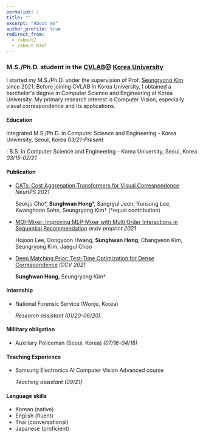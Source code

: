 ```yaml
---
permalink: /
title: ""
excerpt: "About me"
author_profile: true
redirect_from: 
  - /about/
  - /about.html
---
```



### M.S./Ph.D. student in the [CVLAB](https://cvlab.korea.ac.kr/ "cvlab")@ [Korea University](https://info.korea.edu/en_info/index.do "korea")
I started my M.S./Ph.D. under the supervision of Prof. [Seungryong Kim](https://seungryong.github.io/) since 2021. Before joining CVLAB in Korea University, 
I obtained a barchelor's degree in Computer Science and Engineering at Korea University. My primary research interest is Computer Vision, especially visual correspondence and its applications. 

#### Education
Integrated M.S./Ph.D. in Computer Science and Engineering - Korea University, Seoul, Korea    _03/21-Present_ 


:   B.S. in Computer Science and Engineering - Korea University, Seoul, Korea _03/15-02/21_

#### Publication
 
* [CATs: Cost Aggregation Transformers for Visual Correspondence](https://arxiv.org/abs/2106.02520) _NeurIPS 2021_

  Seokju Cho\*, **Sunghwan Hong**\*, Sangryul Jeon, Yunsung Lee, Kwanghoon Sohn, Seungryong Kim† (\*equal contribution)

* [MOI-Mixer: Improving MLP-Mixer with Multi Order Interactions in Sequential Recommendation](https://arxiv.org/abs/2108.07505) _arxiv preprint 2021_ 

  Hojoon Lee, Dongyoon Hwang, **Sunghwan Hong**, Changyeon Kim, Seungryong Kim, Jaegul Choo

* [Deep Matching Prior: Test-Time Optimization for Dense Correspondence](https://arxiv.org/abs/2106.03090) _ICCV 2021_

  **Sunghwan Hong**, Seungryong Kim†

#### Internship

* National Forensic Service (Wonju, Korea) 

  _Research assistant_ _(01/20-06/20)_

#### Millitary obligation
* Auxiliary Policeman (Seoul, Korea) 
  _(07/16-04/18)_


#### Teaching Experience 
* Samsung Electronics AI Computer Vision Advanced course 

  _Teaching assistant_ _(09/21)_

#### Language skills
* Korean (native)
* English (fluent)
* Thai (conversational)
* Japanese (proficient)